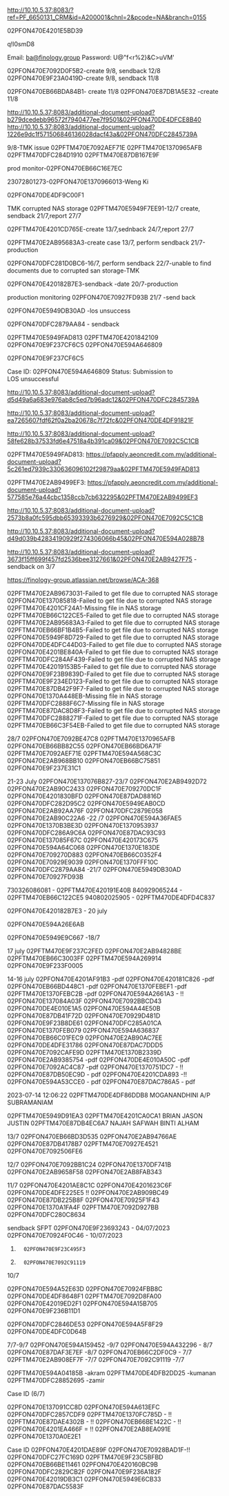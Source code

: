 

http://10.10.5.37:8083/?ref=PF_6650131_CRM&id=A200001&chnl=2&pcode=NA&branch=0155

02PFON470E4201E5BD39

q!l0smD8

Email: ba@finology.group
Password: U@"f<r%2}&C>uVM'

02PFON470E7092D0F5B2-create 9/8, sendback 12/8
02PFON470E9F23A0419D-create 9/8, sendback 11/8

02PFON470EB66BDA84B1- create 11/8
02PFON470E87DB1A5E32 -create 11/8


http://10.10.5.37:8083/additional-document-upload?b279dcedebb96572f7940477ee7f9501&02PFON470DE4DFCE8B40
http://10.10.5.37:8083/additional-document-upload?1226e9dc1f571506846136028dacf43a&02PFON470DFC2845739A

9/8-TMK issue
02PFTM470E7092AEF71E
02PFTM470E1370965AFB	
02PFTM470DFC284D1910
02PFTM470E87DB167E9F	

prod monitor-02PFON470EB66C16E7EC

23072801273-02PFON470E1370966013-Weng Ki

02PFON470DE4DF9C00F1

TMK corrupted NAS storage
02PFTM470E5949F7EE91-12/7 create, sendback 21/7,report 27/7

02PFTM470E4201CD765E-create 13/7,sednback 24/7,report 27/7


02PFTM470E2AB95683A3-create case 13/7, perform sendback 21/7-production

02PFON470DFC281D0BC6-16/7, perform sendback 22/7-unable to find documents due to corrupted san storage-TMK




02PFON470E420182B7E3-sendback -date 20/7-production

production monitoring
02PFON470E70927FD93B 21/7 -send back

02PFON470E5949DB30AD -los unsuccess

02PFON470DFC2879AA84 - sendback



02PFTM470E5949FAD813
02PFTM470E4201842109
02PFON470E9F237CF6C5
02PFON470E594A646809

02PFON470E9F237CF6C5

Case ID: 02PFON470E594A646809
Status: Submission to LOS unsuccessful


http://10.10.5.37:8083/additional-document-upload?d5d49a6a683e976ab8c5ed7b96adc12&02PFON470DFC2845739A

http://10.10.5.37:8083/additional-document-upload?ea7265607fdf62f0a2ba20678c7f72fc&02PFON470DE4DF91821F

http://10.10.5.37:8083/additional-document-upload?58fe628b37533fd6e47518a4b391ca09&02PFON470E7092C5C1CB

02PFTM470E5949FAD813:
https://pfapply.aeoncredit.com.my/additional-document-upload?5c261ed7939c330636096102f29879aa&02PFTM470E5949FAD813

02PFTM470E2AB9499EF3:
https://pfapply.aeoncredit.com.my/additional-document-upload?577585e76a44cbc1358ccb7cb632295&02PFTM470E2AB9499EF3 

http://10.10.5.37:8083/additional-document-upload?2573b8a0fc595dbb65393393b6276929&02PFON470E7092C5C1CB

http://10.10.5.37:8083/additional-document-upload?d49d039b42834190929f274306066b45&02PFON470E594A028B78

http://10.10.5.37:8083/additional-document-upload?3673f15ff699f457fd2536bee3127661&02PFON470E2AB9427F75 -sendback on 3/7

https://finology-group.atlassian.net/browse/ACA-368


02PFTM470E2AB9673031-Failed to get file due to corrupted NAS storage
02PFON470E137085818-Failed to get file due to corrupted NAS storage
02PFTM470E4201CF24A1-Missing file in NAS storage 
02PFTM470EB66C122CE5-Failed to get file due to corrupted NAS storage
02PFTM470E2AB95683A3-Failed to get file due to corrupted NAS storage
02PFTM470EB66BF1B4B5-Failed to get file due to corrupted NAS storage
02PFON470E5949F8D729-Failed to get file due to corrupted NAS storage
02PFON470DE4DFC44D03-Failed to get file due to corrupted NAS storage
02PFON470E4201BE840A-Failed to get file due to corrupted NAS storage
02PFTM470DFC284AF439-Failed to get file due to corrupted NAS storage
02PFTM470E42019153B5-Failed to get file due to corrupted NAS storage
02PFON470E9F23B9839D-Failed to get file due to corrupted NAS storage
02PFTM470E9F234ED123-Failed to get file due to corrupted NAS storage
02PFTM470E87DB42F9F7-Failed to get file due to corrupted NAS storage
02PFON470E1370A448EB-Missing file in NAS storage 
02PFTM470DFC2888F6C7-Missing file in NAS storage 
02PFTM470E87DAC8D8F3-Failed to get file due to corrupted NAS storage
02PFTM470DFC2888271F-Failed to get file due to corrupted NAS storage
02PFTM470EB66C3F54EB-Failed to get file due to corrupted NAS storage	




28/7
02PFON470E7092BE47C8
02PFTM470E1370965AFB
02PFON470EB66BB82C55
02PFON470EB66BD6A71F
02PFTM470E7092AEF71E
02PFTM470E594A568C3C
02PFON470E2AB968BB10
02PFON470EB66BC75851
02PFON470E9F237E31C1



21-23 July
02PFON470E137076B827-23/7
02PFON470E2AB9492D72
02PFON470E2AB90C2433
02PFON470E709270DC1F
02PFON470E4201830BFD
02PFON470E87DAD8816D
02PFON470DFC282D95C2
02PFON470E5949EAB0CD
02PFON470E2AB92AA76F
02PFON470DFC2879E058
02PFON470E2AB90C22A6 -22 /7
02PFON470E594A36FAE5
02PFON470E1370B3BE3D
02PFON470E1370953937
02PFON470DFC286A9C6A
02PFON470E87DAC93C93
02PFON470E137085F67C
02PFON470E420173C675
02PFON470E594A64C068
02PFON470E1370E183DE
02PFON470E709270D883
02PFON470EB66C0352F4
02PFON470E70929E9039
02PFON470E1370FFF10C
02PFON470DFC2879AA84 -21/7
02PFON470E5949DB30AD
02PFON470E70927FD93B



730326086081 - 02PFTM470E420191E40B	
840929065244 - 02PFTM470EB66C122CE5	
940802025905 - 02PFTM470DE4DFD4C837

02PFON470E420182B7E3 - 20 july

02PFON470E594A26E6AB

02PFON470E5949E9C667 -18/7

17 july
02PFTM470E9F237C2FED
02PFON470E2AB94828BE
02PFTM470EB66C3003FF
02PFTM470E594A269914
02PFON470E9F233F0005



14-16 july
02PFON470E4201AF91B3 -pdf
02PFON470E420181C826 -pdf
02PFON470EB66BD448C1 -pdf
02PFON470E1370FEBEF1 -pdf
02PFTM470E1370FEBC2B -pdf
02PFON470E594A2661A3 - !!
02PFON470E137084A03F 
02PFON470E7092BBCD43 
02PFON470DE4E010E1A5 
02PFON470E594A44E50B 
02PFON470E87DB41F72D 
02PFON470E70929D481D 
02PFON470E9F23B8DE61 
02PFON470DFC285A01CA 
02PFON470E1370FEB079 
02PFON470E594A636837 
02PFON470EB66C01FEC9 
02PFON470E2AB90AC7EE 
02PFON470DE4DFE31786
02PFON470E87DAC7DDD5
02PFON470E7092CAFE9D
02PFTM470E1370B2339D
02PFON470E2AB9385754 -pdf
02PFON470DE4E010A50C -pdf
02PFON470E7092AC4C87 -pdf
02PFON470E1370751DC7 - !!
02PFON470E87DB50EC9D - pdf
02PFON470E4201CDA893 -!!
02PFON470E594A53CCE0 - pdf
02PFON470E87DAC786A5 - pdf


2023-07-14 12:06:22
02PFTM470DE4DF86DDB8	MOGANANDHINI A/P SUBRAMANIAM	

02PFTM470E5949D91EA3
02PFTM470E4201CA0CA1	BRIAN JASON JUSTIN
02PFTM470E87DB4EC6A7	NAJAH SAFWAH BINTI ALHAM


13/7
02PFON470EB66BD3D535
02PFON470E2AB94766AE
02PFON470E87DB4178B7
02PFTM470E70927E4521
02PFON470E7092506FE6


12/7
02PFON470E7092BB1C24
02PFON470E1370DF741B
02PFON470E2AB9658F58
02PFON470E2AB8FAB343


11/7
02PFON470E4201AE8C1C
02PFON470E4201623C6F
02PFON470DE4DFE225E5 !!
02PFON470E2AB909BC49
02PFON470E87DB225B8F
02PFON470E70925F1F43
02PFON470E1370A1FA4F
02PFTM470E7092D927BB
02PFON470DFC280C8634





sendback SFPT
02PFON470E9F23693243 - 04/07/2023
02PFON470E70924F0C46 - 10/07/2023


1.       02PFON470E9F23C495F3

2.       02PFON470E7092C91119

10/7

02PFON470E594A52E63D
02PFON470E70924FBB8C
02PFON470DE4DF8648F1
02PFTM470E7092D8FA00
02PFON470E42019ED2F1
02PFON470E594A15B705
02PFON470E9F236B11D1



02PFON470DFC2846DE53
02PFON470E594A5F8F29
02PFON470DE4DFC0D64B

7/7-9/7
02PFON470E594A159452 -9/7
02PFON470E594A432296 - 8/7
02PFON470E87DAF3E7EF -8/7
02PFON470EB66C2DF0C9 - 7/7
02PFTM470E2AB908EF7F -7/7
02PFON470E7092C91119 -7/7



02PFTM470E594A04185B -akram
02PFTM470DE4DFB2DD25 -kumanan
02PFTM470DFC28852695 -zamir

Case ID (6/7)

02PFON470E137091CC8D
02PFON470E594A613EFC
02PFON470DFC2857CDF9
02PFTM470E1370FC785D - !!
02PFTM470E87DAE4302B - !!
02PFON470EB66BE1422C - !!
02PFON470E4201EA466F = !!
02PFON470E2AB8EA091E
02PFON470E1370A0E2E1



Case ID
02PFON470E4201DAE89F
02PFON470E70928BAD1F-!!
02PFON470DFC27FC169D
02PFTM470E9F23C5BFBD
02PFON470EB66BE11461
02PFON470E420160BC9B
02PFON470DFC2829CB2F
02PFON470E9F236A182F
02PFON470E42019DB3C1
02PFON470E5949E6CB33
02PFON470E87DAC5583F







